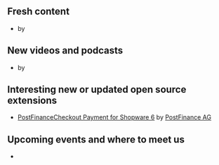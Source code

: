 ## Fresh content

* []() by []()

## New videos and podcasts

* []() by []()

## Interesting new or updated open source extensions

* [PostFinanceCheckout Payment for Shopware 6](https://github.com/pfpayments/shopware-6) by [PostFinance AG](https://github.com/pfpayments/)

## Upcoming events and where to meet us

* []()
